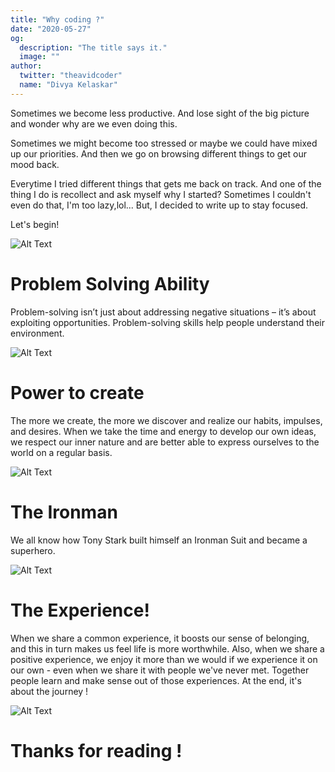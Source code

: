 ```yaml
---
title: "Why coding ?"
date: "2020-05-27"
og:
  description: "The title says it."
  image: ""
author:
  twitter: "theavidcoder"
  name: "Divya Kelaskar"
---
```

Sometimes we become less productive. And lose sight of the big picture and wonder why are we even doing this.

Sometimes we might become too stressed or maybe we could have mixed up our priorities. And then we go on browsing different things to get our mood back.

Everytime I tried different things that gets me back on track. And one of the thing I do is recollect and ask myself why I started? Sometimes I couldn't even do that, I'm too lazy,lol... But, I decided to write up to  stay focused.

Let's begin!

![Alt Text](https://media.giphy.com/media/3ohhwxWDV25DWpgleU/giphy.gif)

# Problem Solving Ability

Problem-solving isn’t just about addressing negative situations – it’s about exploiting opportunities. Problem-solving skills help people understand their environment.

![Alt Text](https://media.giphy.com/media/5z0cCCGooBQUtejM4v/giphy.gif)

# Power to create

The more we create, the more we discover and realize our habits, impulses, and desires. When we take the time and energy to develop our own ideas, we respect our inner nature and are better able to express ourselves to the world on a regular basis.

![Alt Text](https://media.giphy.com/media/3ohzdWsUVRcZC2L7Ms/giphy.gif)

# The Ironman

We all know how Tony Stark built himself an Ironman Suit and became a superhero.

![Alt Text](https://media.giphy.com/media/8xomIW1DRelmo/giphy.gif)

# The Experience!

When we share a common experience, it boosts our sense of belonging, and this in turn makes us feel life is more worthwhile. Also, when we share a positive experience, we enjoy it more than we would if we experience it on our own - even when we share it with people we've never met. Together people learn and make sense out of those experiences. At the end, it's about the journey !

![Alt Text](https://res.cloudinary.com/practicaldev/image/fetch/s--e_RhqCa0--/c_limit%2Cf_auto%2Cfl_progressive%2Cq_66%2Cw_880/https://media1.tenor.com/images/9c7e443f9ce8a04ff473b8740714983d/tenor.gif%3Fitemid%3D9515508)

# Thanks for reading !  